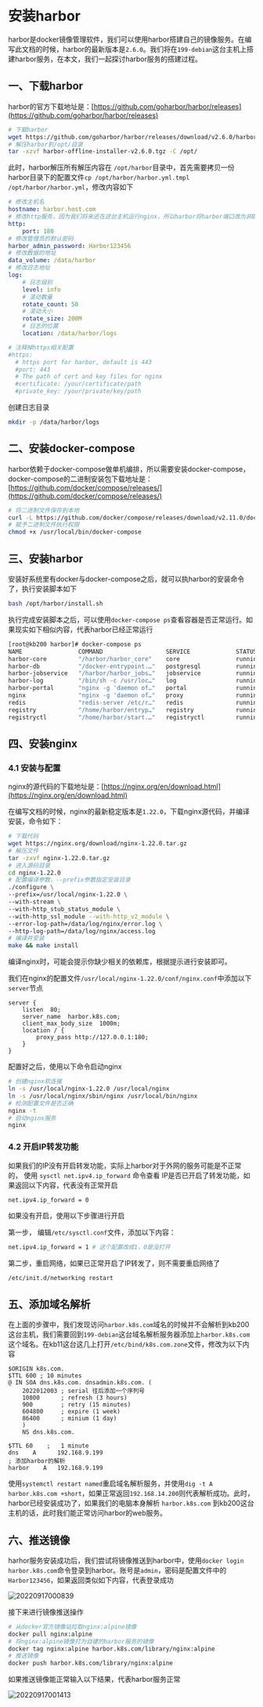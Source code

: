 # 安装harbor

harbor是docker镜像管理软件，我们可以使用harbor搭建自己的镜像服务。在编写此文档的时候，harbor的最新版本是`2.6.0`。我们将在`199-debian`这台主机上搭建harbor服务，在本文，我们一起探讨harbor服务的搭建过程。

## 一、下载harbor

harbor的官方下载地址是：[https://github.com/goharbor/harbor/releases](https://github.com/goharbor/harbor/releases)

```bash
# 下载harbor
wget https://github.com/goharbor/harbor/releases/download/v2.6.0/harbor-offline-installer-v2.6.0.tgz
# 解压harbor到/opt/目录
tar -xzvf harbor-offline-installer-v2.6.0.tgz -C /opt/
```

此时，harbor解压所有解压内容在 `/opt/harbor`目录中，首先需要拷贝一份harbor目录下的配置文件`cp /opt/harbor/harbor.yml.tmpl /opt/harbor/harbor.yml`，修改内容如下

```yaml
# 修改主机名
hostname: harbor.host.com
# 修改http服务，因为我们将来还在这台主机运行nginx，所以harbor将harbor端口改为非80端口
http:
    port: 180
# 修改管理员的默认密码
harbor_admin_password: Harbor123456
# 修改数据的地址
data_volume: /data/harbor
# 修改日志地址
log:
    # 日志级别
    level: info
    # 滚动数量
    rotate_count: 50
    # 滚动大小
    rotate_size: 200M
    # 日志的位置
    location: /data/harbor/logs

# 注释掉https相关配置
#https:
  # https port for harbor, default is 443
  #port: 443
  # The path of cert and key files for nginx
  #certificate: /your/certificate/path
  #private_key: /your/private/key/path
```

创建日志目录

```bash
mkdir -p /data/harbor/logs
```

## 二、安装docker-compose

harbor依赖于docker-compose做单机编排，所以需要安装docker-compose，docker-compose的二进制安装包下载地址是：[https://github.com/docker/compose/releases/](https://github.com/docker/compose/releases/)

```bash
# 将二进制文件保存到本地
curl -L https://github.com/docker/compose/releases/download/v2.11.0/docker-compose-linux-x86_64 -o /usr/local/bin/docker-compose
# 赋予二进制文件执行权限
chmod +x /usr/local/bin/docker-compose
```

## 三、安装harbor

安装好系统里有docker与docker-compose之后，就可以执harbor的安装命令了，执行安装脚本如下

```bash
bash /opt/harbor/install.sh
```

执行完成安装脚本之后，可以使用`docker-compose ps`查看容器是否正常运行。如果现实如下相似内容，代表harbor已经正常运行

```bash
[root@kb200 harbor]# docker-compose ps
NAME                COMMAND                  SERVICE             STATUS              PORTS
harbor-core         "/harbor/harbor_core"    core                running (healthy)   
harbor-db           "/docker-entrypoint.…"   postgresql          running (healthy)   5432/tcp
harbor-jobservice   "/harbor/harbor_jobs…"   jobservice          running (healthy)   
harbor-log          "/bin/sh -c /usr/loc…"   log                 running (healthy)   127.0.0.1:1514->10514/tcp
harbor-portal       "nginx -g 'daemon of…"   portal              running (healthy)   8080/tcp
nginx               "nginx -g 'daemon of…"   proxy               running (healthy)   0.0.0.0:180->8080/tcp
redis               "redis-server /etc/r…"   redis               running (healthy)   6379/tcp
registry            "/home/harbor/entryp…"   registry            running (healthy)   5000/tcp
registryctl         "/home/harbor/start.…"   registryctl         running (healthy)
```

## 四、安装nginx

### 4.1 安装与配置

nginx的源代码的下载地址是：[https://nginx.org/en/download.html](https://nginx.org/en/download.html)

在编写文档的时候，nginx的最新稳定版本是`1.22.0`，下载nginx源代码，并编译安装，命令如下：

```bash
# 下载代码
wget https://nginx.org/download/nginx-1.22.0.tar.gz
# 解压文件
tar -zxvf nginx-1.22.0.tar.gz
# 进入源码目录
cd nginx-1.22.0
# 配置编译参数，--prefix参数指定安装目录
./configure \
--prefix=/usr/local/nginx-1.22.0 \
--with-stream \
--with-http_stub_status_module \
--with-http_ssl_module --with-http_v2_module \
--error-log-path=/data/log/nginx/error.log \
--http-log-path=/data/log/nginx/access.log
# 编译并安装
make && make install
```

编译nginx时，可能会提示你缺少相关的依赖库，根据提示进行安装即可。

我们在nginx的配置文件`/usr/local/nginx-1.22.0/conf/nginx.conf`中添加以下`server`节点

```shell
server {
    listen  80;
    server_name  harbor.k8s.com;
    client_max_body_size  1000m;
    location / {
        proxy_pass http://127.0.0.1:180;
    }
}
```

配置好之后，使用以下命令启动nginx

```bash
# 创建nginx软连接
ln -s /usr/local/nginx-1.22.0 /usr/local/nginx
ln -s /usr/local/nginx/sbin/nginx /usr/local/bin/nginx
# 检测配置文件是否正确
nginx -t
# 启动nginx服务
nginx
```

### 4.2 开启IP转发功能

如果我们的IP没有开启转发功能，实际上harbor对于外网的服务可能是不正常的， 使用 `sysctl net.ipv4.ip_forward` 命令查看 IP是否已开启了转发功能，如果返回以下内容，代表没有正常开启

```bash
net.ipv4.ip_forward = 0
```

如果没有开启，使用以下步骤进行开启

第一步， 编辑`/etc/sysctl.conf`文件，添加以下内容：

```bash
net.ipv4.ip_forward = 1 # 这个配置改成1，0是没打开
```

第二步，重启网络，如果已正常开启了IP转发了，则不需要重启网络了

```bash-script
/etc/init.d/networking restart
```

## 五、添加域名解析

在上面的步骤中，我们发现访问`harbor.k8s.com`域名的时候并不会解析到kb200这台主机，我们需要回到`199-debian`这台域名解析服务器添加上`harbor.k8s.com`这个域名。在kb11这台这几上打开`/etc/bind/k8s.com.zone`文件，修改为以下内容

```shell
$ORIGIN k8s.com.
$TTL 600 ; 10 minutes
@ IN SOA dns.k8s.com. dnsadmin.k8s.com. (
    2022012003 ; serial 往后添加一个序列号
    10800      ; refresh (3 hours)
    900        ; retry (15 minutes)
    604800     ; expire (1 week)
    86400      ; minium (1 day)
    )
    NS dns.k8s.com.

$TTL 60    ;   1 minute
dns    A      192.168.9.199
; 添加harbor的解析
harbor    A   192.168.9.199
```

使用`systemctl restart named`重启域名解析服务，并使用`dig -t A harbor.k8s.com +short`，如果正常返回`192.168.14.200`则代表解析成功。此时，harbor已经安装成功了，如果我们的电脑本身解析 `harbor.k8s.com` 到kb200这台主机的话，此时我们能正常访问harbor的web服务。

## 六、推送镜像

harhor服务安装成功后，我们尝试将镜像推送到harbor中，使用`docker login harbor.k8s.com`命令登录到harbor。账号是`admin`，密码是配置文件中的`Harbor123456`，如果返回类似如下内容，代表登录成功

![20220917000839](img/20220917000839.png)

接下来进行镜像推送操作

```bash
# 从docker官方镜像站拉取nginx:alpine镜像
docker pull nginx:alpine
# 将nginx:alpine镜像打为自建的harbor服务的镜像
docker tag nginx:alpine harbor.k8s.com/library/nginx:alpine
# 推送镜像
docker push harbor.k8s.com/library/nginx:alpine
```

如果推送镜像能正常输入以下结果，代表harbor服务正常

![20220917001413](img/20220917001413.png)
